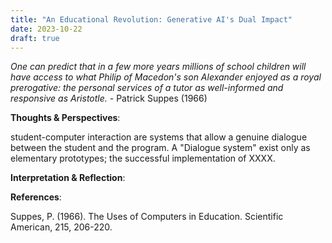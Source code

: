 ```yaml
---
title: "An Educational Revolution: Generative AI's Dual Impact"
date: 2023-10-22
draft: true
---
```


*One can predict that in a few more years millions of school children will have access to what Philip of Macedon's son Alexander enjoyed as a royal prerogative: the personal services of a tutor as well-informed and responsive as Aristotle.* - Patrick Suppes (1966)

**Thoughts & Perspectives**:  

student-computer interaction are systems that allow a genuine dialogue between the student and the program. A "Dialogue system" exist only as elementary prototypes; the successful implementation of XXXX. 

**Interpretation & Reflection**:


**References**:

Suppes, P. (1966). The Uses of Computers in Education. Scientific American, 215, 206-220.